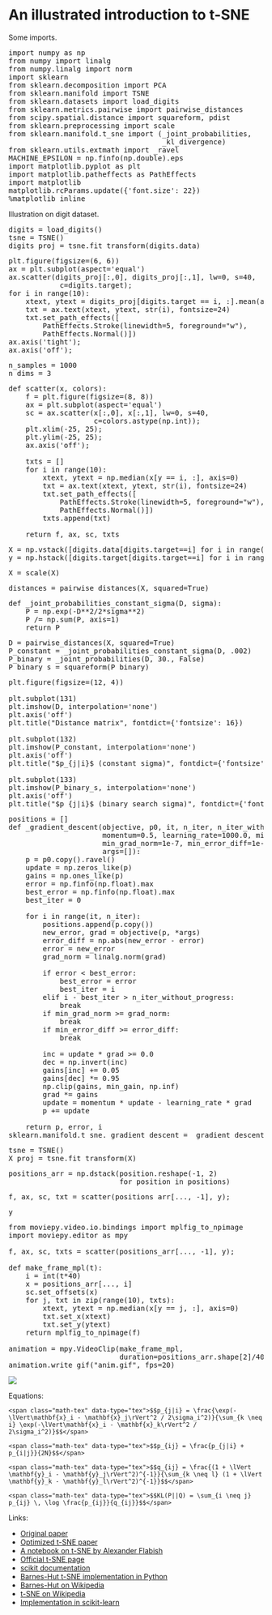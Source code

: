 # An illustrated introduction to t-SNE

Some imports.

<pre data-code-language="python"
     data-executable="true"
     data-type="programlisting">
import numpy as np
from numpy import linalg
from numpy.linalg import norm
import sklearn
from sklearn.decomposition import PCA
from sklearn.manifold import TSNE
from sklearn.datasets import load_digits
from sklearn.metrics.pairwise import pairwise_distances
from scipy.spatial.distance import squareform, pdist
from sklearn.preprocessing import scale
from sklearn.manifold.t_sne import (_joint_probabilities,
                                    _kl_divergence)
from sklearn.utils.extmath import _ravel
MACHINE_EPSILON = np.finfo(np.double).eps
import matplotlib.pyplot as plt
import matplotlib.patheffects as PathEffects
import matplotlib
matplotlib.rcParams.update({'font.size': 22})
%matplotlib inline
</pre>

Illustration on digit dataset.

<pre data-code-language="python"
     data-executable="true"
     data-type="programlisting">
digits = load_digits()
tsne = TSNE()
digits_proj = tsne.fit_transform(digits.data)
</pre>

<pre data-code-language="python"
     data-executable="true"
     data-type="programlisting">
plt.figure(figsize=(6, 6))
ax = plt.subplot(aspect='equal')
ax.scatter(digits_proj[:,0], digits_proj[:,1], lw=0, s=40,
            c=digits.target);
for i in range(10):
    xtext, ytext = digits_proj[digits.target == i, :].mean(axis=0)
    txt = ax.text(xtext, ytext, str(i), fontsize=24)
    txt.set_path_effects([
        PathEffects.Stroke(linewidth=5, foreground="w"),
        PathEffects.Normal()])
ax.axis('tight');
ax.axis('off');
</pre>

<pre data-code-language="python"
     data-executable="true"
     data-type="programlisting">
n_samples = 1000
n_dims = 3
</pre>

<pre data-code-language="python"
     data-executable="true"
     data-type="programlisting">
def scatter(x, colors):
    f = plt.figure(figsize=(8, 8))
    ax = plt.subplot(aspect='equal')
    sc = ax.scatter(x[:,0], x[:,1], lw=0, s=40,
                    c=colors.astype(np.int));
    plt.xlim(-25, 25);
    plt.ylim(-25, 25);
    ax.axis('off');
    
    txts = []
    for i in range(10):
        xtext, ytext = np.median(x[y == i, :], axis=0)
        txt = ax.text(xtext, ytext, str(i), fontsize=24)
        txt.set_path_effects([
            PathEffects.Stroke(linewidth=5, foreground="w"),
            PathEffects.Normal()])
        txts.append(txt)

    return f, ax, sc, txts
</pre>

<pre data-code-language="python"
     data-executable="true"
     data-type="programlisting">
X = np.vstack([digits.data[digits.target==i] for i in range(10)])
y = np.hstack([digits.target[digits.target==i] for i in range(10)])
</pre>

<pre data-code-language="python"
     data-executable="true"
     data-type="programlisting">
X = scale(X)
</pre>

<pre data-code-language="python"
     data-executable="true"
     data-type="programlisting">
distances = pairwise_distances(X, squared=True)
</pre>

<pre data-code-language="python"
     data-executable="true"
     data-type="programlisting">
def _joint_probabilities_constant_sigma(D, sigma):
    P = np.exp(-D**2/2*sigma**2)
    P /= np.sum(P, axis=1)
    return P
</pre>

<pre data-code-language="python"
     data-executable="true"
     data-type="programlisting">
D = pairwise_distances(X, squared=True)
P_constant = _joint_probabilities_constant_sigma(D, .002)
P_binary = _joint_probabilities(D, 30., False)
P_binary_s = squareform(P_binary)
</pre>

<pre data-code-language="python"
     data-executable="true"
     data-type="programlisting">
plt.figure(figsize=(12, 4))

plt.subplot(131)
plt.imshow(D, interpolation='none')
plt.axis('off')
plt.title("Distance matrix", fontdict={'fontsize': 16})

plt.subplot(132)
plt.imshow(P_constant, interpolation='none')
plt.axis('off')
plt.title("$p_{j|i}$ (constant sigma)", fontdict={'fontsize': 16})

plt.subplot(133)
plt.imshow(P_binary_s, interpolation='none')
plt.axis('off')
plt.title("$p_{j|i}$ (binary search sigma)", fontdict={'fontsize': 16});
</pre>

<pre data-code-language="python"
     data-executable="true"
     data-type="programlisting">
positions = []
def _gradient_descent(objective, p0, it, n_iter, n_iter_without_progress=30,
                      momentum=0.5, learning_rate=1000.0, min_gain=0.01,
                      min_grad_norm=1e-7, min_error_diff=1e-7, verbose=0,
                      args=[]):
    p = p0.copy().ravel()
    update = np.zeros_like(p)
    gains = np.ones_like(p)
    error = np.finfo(np.float).max
    best_error = np.finfo(np.float).max
    best_iter = 0

    for i in range(it, n_iter):
        positions.append(p.copy())
        new_error, grad = objective(p, *args)
        error_diff = np.abs(new_error - error)
        error = new_error
        grad_norm = linalg.norm(grad)

        if error < best_error:
            best_error = error
            best_iter = i
        elif i - best_iter > n_iter_without_progress:
            break
        if min_grad_norm >= grad_norm:
            break
        if min_error_diff >= error_diff:
            break

        inc = update * grad >= 0.0
        dec = np.invert(inc)
        gains[inc] += 0.05
        gains[dec] *= 0.95
        np.clip(gains, min_gain, np.inf)
        grad *= gains
        update = momentum * update - learning_rate * grad
        p += update

    return p, error, i
sklearn.manifold.t_sne._gradient_descent = _gradient_descent
</pre>

<pre data-code-language="python"
     data-executable="true"
     data-type="programlisting">
tsne = TSNE()
X_proj = tsne.fit_transform(X)
</pre>

<pre data-code-language="python"
     data-executable="true"
     data-type="programlisting">
positions_arr = np.dstack(position.reshape(-1, 2) 
                          for position in positions)
</pre>

<pre data-code-language="python"
     data-executable="true"
     data-type="programlisting">
f, ax, sc, txt = scatter(positions_arr[..., -1], y);
</pre>

<pre data-code-language="python"
     data-executable="true"
     data-type="programlisting">
y
</pre>

<pre data-code-language="python"
     data-executable="true"
     data-type="programlisting">
from moviepy.video.io.bindings import mplfig_to_npimage
import moviepy.editor as mpy

f, ax, sc, txts = scatter(positions_arr[..., -1], y);

def make_frame_mpl(t):
    i = int(t*40)
    x = positions_arr[..., i]
    sc.set_offsets(x)
    for j, txt in zip(range(10), txts):
        xtext, ytext = np.median(x[y == j, :], axis=0)
        txt.set_x(xtext)
        txt.set_y(ytext)
    return mplfig_to_npimage(f)

animation = mpy.VideoClip(make_frame_mpl, 
                          duration=positions_arr.shape[2]/40.)
animation.write_gif("anim.gif", fps=20)
</pre>

<img src="anim.gif" />

Equations:

```
<span class="math-tex" data-type="tex">$$p_{j|i} = \frac{\exp(-\lVert\mathbf{x}_i - \mathbf{x}_j\rVert^2 / 2\sigma_i^2)}{\sum_{k \neq i} \exp(-\lVert\mathbf{x}_i - \mathbf{x}_k\rVert^2 / 2\sigma_i^2)}$$</span>

<span class="math-tex" data-type="tex">$$p_{ij} = \frac{p_{j|i} + p_{i|j}}{2N}$$</span>

<span class="math-tex" data-type="tex">$$q_{ij} = \frac{(1 + \lVert \mathbf{y}_i - \mathbf{y}_j\rVert^2)^{-1}}{\sum_{k \neq l} (1 + \lVert \mathbf{y}_k - \mathbf{y}_l\rVert^2)^{-1}}$$</span>

<span class="math-tex" data-type="tex">$$KL(P||Q) = \sum_{i \neq j} p_{ij} \, \log \frac{p_{ij}}{q_{ij}}$$</span>
```

Links:

* [Original paper](http://jmlr.csail.mit.edu/papers/volume9/vandermaaten08a/vandermaaten08a.pdf)
* [Optimized t-SNE paper](http://lvdmaaten.github.io/publications/papers/JMLR_2014.pdf)
* [A notebook on t-SNE by Alexander Flabish](http://nbviewer.ipython.org/urls/gist.githubusercontent.com/AlexanderFabisch/1a0c648de22eff4a2a3e/raw/59d5bc5ed8f8bfd9ff1f7faa749d1b095aa97d5a/t-SNE.ipynb)
* [Official t-SNE page](http://lvdmaaten.github.io/tsne/)
* [scikit documentation](http://scikit-learn.org/stable/modules/generated/sklearn.manifold.TSNE.html)
* [Barnes-Hut t-SNE implementation in Python](https://github.com/danielfrg/tsne)
* [Barnes-Hut on Wikipedia](http://en.wikipedia.org/wiki/Barnes%E2%80%93Hut_simulation)
* [t-SNE on Wikipedia](http://en.wikipedia.org/wiki/T-distributed_stochastic_neighbor_embedding)
* [Implementation in scikit-learn](https://github.com/scikit-learn/scikit-learn/blob/master/sklearn/manifold/t_sne.py)
